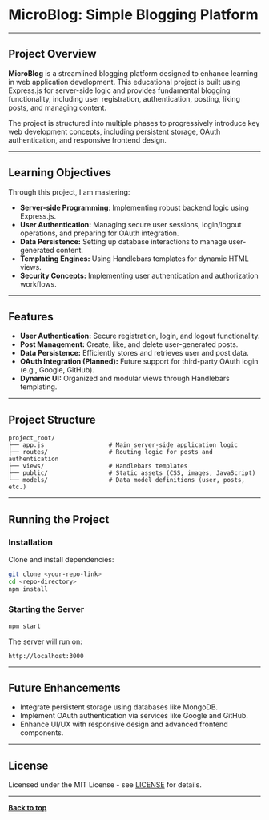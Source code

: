 # MicroBlog: Simple Blogging Platform

---

## Project Overview

**MicroBlog** is a streamlined blogging platform designed to enhance learning in web application development. This educational project is built using Express.js for server-side logic and provides fundamental blogging functionality, including user registration, authentication, posting, liking posts, and managing content.

The project is structured into multiple phases to progressively introduce key web development concepts, including persistent storage, OAuth authentication, and responsive frontend design.

---

## Learning Objectives

Through this project, I am mastering:

- **Server-side Programming**: Implementing robust backend logic using Express.js.
- **User Authentication:** Managing secure user sessions, login/logout operations, and preparing for OAuth integration.
- **Data Persistence:** Setting up database interactions to manage user-generated content.
- **Templating Engines:** Using Handlebars templates for dynamic HTML views.
- **Security Concepts:** Implementing user authentication and authorization workflows.

---

## Features

- **User Authentication:** Secure registration, login, and logout functionality.
- **Post Management:** Create, like, and delete user-generated posts.
- **Data Persistence:** Efficiently stores and retrieves user and post data.
- **OAuth Integration (Planned):** Future support for third-party OAuth login (e.g., Google, GitHub).
- **Dynamic UI:** Organized and modular views through Handlebars templating.

---

## Project Structure

```
project_root/
├── app.js                  # Main server-side application logic
├── routes/                 # Routing logic for posts and authentication
├── views/                  # Handlebars templates
├── public/                 # Static assets (CSS, images, JavaScript)
└── models/                 # Data model definitions (user, posts, etc.)
```

---

## Running the Project

### Installation
Clone and install dependencies:

```bash
git clone <your-repo-link>
cd <repo-directory>
npm install
```

### Starting the Server

```bash
npm start
```

The server will run on:
```
http://localhost:3000
```

---

## Future Enhancements

- Integrate persistent storage using databases like MongoDB.
- Implement OAuth authentication via services like Google and GitHub.
- Enhance UI/UX with responsive design and advanced frontend components.

---

## License

Licensed under the MIT License - see [LICENSE](LICENSE) for details.

---

**[Back to top](#microblog-expressjs-blogging-platform)**

